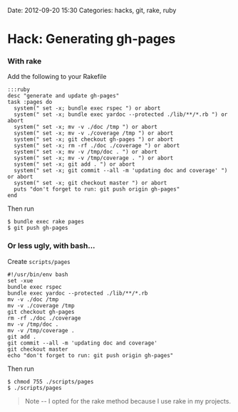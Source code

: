 Date: 2012-09-20 15:30
Categories: hacks, git, rake, ruby

# Hack: Generating gh-pages

### With rake

Add the following to your Rakefile

    :::ruby
    desc "generate and update gh-pages"
    task :pages do
      system(" set -x; bundle exec rspec ") or abort
      system(" set -x; bundle exec yardoc --protected ./lib/**/*.rb ") or abort
      system(" set -x; mv -v ./doc /tmp ") or abort
      system(" set -x; mv -v ./coverage /tmp ") or abort
      system(" set -x; git checkout gh-pages ") or abort
      system(" set -x; rm -rf ./doc ./coverage ") or abort
      system(" set -x; mv -v /tmp/doc . ") or abort
      system(" set -x; mv -v /tmp/coverage . ") or abort
      system(" set -x; git add . ") or abort 
      system(" set -x; git commit --all -m 'updating doc and coverage' ") or abort
      system(" set -x; git checkout master ") or abort
      puts "don't forget to run: git push origin gh-pages"
    end

Then run

    $ bundle exec rake pages
    $ git push gh-pages

### Or less ugly, with bash...

Create `scripts/pages`

    #!/usr/bin/env bash
    set -xue 
    bundle exec rspec 
    bundle exec yardoc --protected ./lib/**/*.rb
    mv -v ./doc /tmp 
    mv -v ./coverage /tmp 
    git checkout gh-pages
    rm -rf ./doc ./coverage 
    mv -v /tmp/doc .
    mv -v /tmp/coverage . 
    git add .
    git commit --all -m 'updating doc and coverage'
    git checkout master
    echo "don't forget to run: git push origin gh-pages"

Then run

    $ chmod 755 ./scripts/pages
    $ ./scripts/pages

> Note -- I opted for the rake method because I use rake in my projects.

